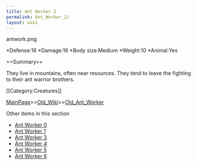 ```yaml
---
title: Ant Worker 2
permalink: Ant_Worker_2/
layout: wiki
---
```

antwork.png

*Defense:16
*Damage:16
*Body size:Medium
*Weight:10
*Animal:Yes

==Summary==

They live in mountains, often near resources. They tend to leave the fighting to their ant warrior brothers.

[[Category:Creatures]]

[MainPage](/keeperrl_wiki/ "wikilink")>>[Old_Wiki](/keeperrl_wiki/Old_Wiki "wikilink")>>[Old_Ant_Worker](/keeperrl_wiki/Old_Ant_Worker "wikilink")

Other items in this section
-    [Ant Worker 0](/keeperrl_wiki/Ant_Worker_0 "wikilink")
-    [Ant Worker 1](/keeperrl_wiki/Ant_Worker_1 "wikilink")
-    [Ant Worker 3](/keeperrl_wiki/Ant_Worker_3 "wikilink")
-    [Ant Worker 4](/keeperrl_wiki/Ant_Worker_4 "wikilink")
-    [Ant Worker 5](/keeperrl_wiki/Ant_Worker_5 "wikilink")
-    [Ant Worker 6](/keeperrl_wiki/Ant_Worker_6 "wikilink")
